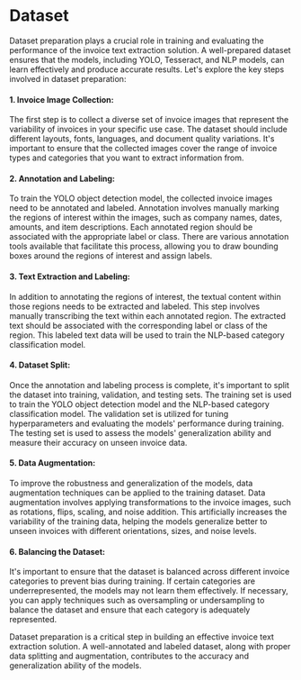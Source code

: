 # Dataset

Dataset preparation plays a crucial role in training and evaluating the performance of the invoice text extraction solution. A well-prepared dataset ensures that the models, including YOLO, Tesseract, and NLP models, can learn effectively and produce accurate results. Let's explore the key steps involved in dataset preparation:

#### 1. Invoice Image Collection:

The first step is to collect a diverse set of invoice images that represent the variability of invoices in your specific use case. The dataset should include different layouts, fonts, languages, and document quality variations. It's important to ensure that the collected images cover the range of invoice types and categories that you want to extract information from.

#### 2. Annotation and Labeling:

To train the YOLO object detection model, the collected invoice images need to be annotated and labeled. Annotation involves manually marking the regions of interest within the images, such as company names, dates, amounts, and item descriptions. Each annotated region should be associated with the appropriate label or class. There are various annotation tools available that facilitate this process, allowing you to draw bounding boxes around the regions of interest and assign labels.

#### 3. Text Extraction and Labeling:

In addition to annotating the regions of interest, the textual content within those regions needs to be extracted and labeled. This step involves manually transcribing the text within each annotated region. The extracted text should be associated with the corresponding label or class of the region. This labeled text data will be used to train the NLP-based category classification model.

#### 4. Dataset Split:

Once the annotation and labeling process is complete, it's important to split the dataset into training, validation, and testing sets. The training set is used to train the YOLO object detection model and the NLP-based category classification model. The validation set is utilized for tuning hyperparameters and evaluating the models' performance during training. The testing set is used to assess the models' generalization ability and measure their accuracy on unseen invoice data.

#### 5. Data Augmentation:

To improve the robustness and generalization of the models, data augmentation techniques can be applied to the training dataset. Data augmentation involves applying transformations to the invoice images, such as rotations, flips, scaling, and noise addition. This artificially increases the variability of the training data, helping the models generalize better to unseen invoices with different orientations, sizes, and noise levels.

#### 6. Balancing the Dataset:

It's important to ensure that the dataset is balanced across different invoice categories to prevent bias during training. If certain categories are underrepresented, the models may not learn them effectively. If necessary, you can apply techniques such as oversampling or undersampling to balance the dataset and ensure that each category is adequately represented.

Dataset preparation is a critical step in building an effective invoice text extraction solution. A well-annotated and labeled dataset, along with proper data splitting and augmentation, contributes to the accuracy and generalization ability of the models.
